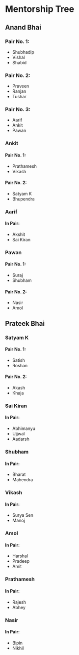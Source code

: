 # Mentorship Tree


## Anand Bhai

### Pair No. 1:
- Shubhadip
- Vishal
- Shabid

### Pair No. 2:
- Praveen
- Ranjan
- Tushar

### Pair No. 3:
- Aarif
- Ankit
- Pawan



### Ankit
#### Pair No. 1:
- Prathamesh
- Vikash
#### Pair No. 2:
- Satyam K
- Bhupendra

### Aarif
#### In Pair:
- Akshit
- Sai Kiran

### Pawan
#### Pair No. 1:
- Suraj
- Shubham
#### Pair No. 2:
- Nasir
- Amol


## Prateek Bhai

### Satyam K
#### Pair No. 1:
- Satish
- Roshan
#### Pair No. 2:
- Akash
- Khaja

### Sai Kiran
#### In Pair:
- Abhimanyu
- Ujjwal
- Aadarsh

### Shubham
#### In Pair:
- Bharat
- Mahendra

### Vikash
#### In Pair:
- Surya Sen
- Manoj

### Amol
#### In Pair:
- Harshal
- Pradeep 
- Amit

### Prathamesh
#### In Pair:
- Rajesh
- Abhey

### Nasir 
#### In Pair:
- Bipin
- Nikhil




